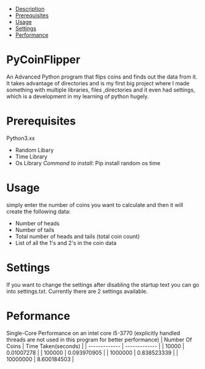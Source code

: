 - [Description](#pycoinflipper)
- [Prerequisites](#prerequisites)
- [Usage](#usage)
- [Settings](#settings)
- [Performance](peformance)



# PyCoinFlipper
An Advanced Python program that flips coins and finds out the data from it. It takes advantage of directories and is my first big project where I made something with multiple libraries, files ,directories and it even had settings, which is a development in my learning of python hugely.
# Prerequisites
Python3.xx
- Random Libary
- Time Library
- Os Library
*Command to install*: Pip install random os time
# Usage
simply enter the number of coins you want to calculate and then it will create the following data:
- Number of heads
- Number of tails
- Total number of heads and tails (total coin count)
- List of all the 1's and 2's in the coin data
# Settings
If you want to change the settings after disabling the startup text you can go into settings.txt.
Currently there are 2 settings available.
# Peformance
Single-Core Performance on an intel core i5-3770 (explicitly handled threads are not used in this program for better performance)
| Number Of Coins  | Time Taken(seconds) |
| ------------- | ------------- |
| 10000  | 0.01007278  |
| 100000  | 0.093970905  |
| 1000000  | 0.838523339  |
| 10000000  | 8.600184503  |
